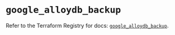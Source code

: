 # `google_alloydb_backup`

Refer to the Terraform Registry for docs: [`google_alloydb_backup`](https://registry.terraform.io/providers/hashicorp/google/6.40.0/docs/resources/alloydb_backup).
